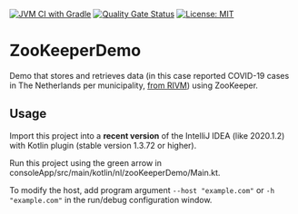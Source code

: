 [![JVM CI with Gradle](https://github.com/AvansInformatica-Marc/ZooKeeperDemo/workflows/JVM%20CI%20with%20Gradle/badge.svg)](https://github.com/AvansInformatica-Marc/ZooKeeperDemo/actions)
[![Quality Gate Status](https://sonarcloud.io/api/project_badges/measure?project=AvansInformatica-Marc_ZooKeeperDemo&metric=alert_status)](https://sonarcloud.io/dashboard?id=AvansInformatica-Marc_ZooKeeperDemo)
[![License: MIT](https://badgen.net/badge/license/MIT/blue)](https://github.com/AvansInformatica-Marc/ZooKeeperDemo/blob/main/LICENSE)
# ZooKeeperDemo
Demo that stores and retrieves data (in this case reported COVID-19 cases in The Netherlands per municipality, [from RIVM](https://www.rivm.nl/)) using ZooKeeper.

## Usage
Import this project into a **recent version** of the IntelliJ IDEA (like 2020.1.2) with Kotlin plugin (stable version 1.3.72 or higher).

Run this project using the green arrow in consoleApp/src/main/kotlin/nl/zooKeeperDemo/Main.kt.

To modify the host, add program argument `--host "example.com"` or `-h "example.com"` in the run/debug configuration window.
